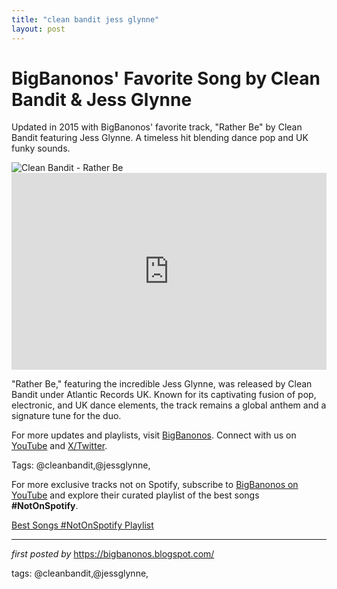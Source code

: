 ```yaml
---
title: "clean bandit jess glynne"
layout: post
---
```

<!-- Post Title -->
<h1 >BigBanonos' Favorite Song by Clean Bandit & Jess Glynne</h1> <!-- Introductory Text -->
<p >Updated in 2015 with BigBanonos' favorite track, "Rather Be" by Clean Bandit featuring Jess Glynne. A timeless hit blending dance pop and UK funky sounds.</p> <!-- Featured Image -->
<div > <img src="https://www.billboard.com/wp-content/uploads/media/02-Clean-Bandit-press-photo-cr-Rita-Zimmermann-a-2017-billboard-1548.jpg" alt="Clean Bandit - Rather Be" />
</div> <!-- YouTube Video Embed -->
<div > <iframe width="100%" height="315" src="https://www.youtube.com/embed/m-M1AtrxztU" title="Clean Bandit - Rather Be ft. Jess Glynne [Official Video]" frameborder="0" allow="accelerometer; autoplay; clipboard-write; encrypted-media; gyroscope; picture-in-picture; web-share" referrerpolicy="strict-origin-when-cross-origin" allowfullscreen></iframe>
</div> <!-- Song Information -->
<div > <p>"Rather Be," featuring the incredible Jess Glynne, was released by Clean Bandit under Atlantic Records UK. Known for its captivating fusion of pop, electronic, and UK dance elements, the track remains a global anthem and a signature tune for the duo.</p>
</div> <!-- Footer Links -->
<div > <p>For more updates and playlists, visit <a href="https://bigbanonos.blogspot.com/" target="_blank">BigBanonos</a>. Connect with us on <a href="https://www.youtube.com/@BigBanonos" target="_blank">YouTube</a> and <a href="https://x.com/bigbanonos" target="_blank">X/Twitter</a>.</p>
</div> <!-- Tags -->
<p >Tags: @cleanbandit,@jessglynne,</p>


<!--Subscribe and Playlist Links-->
<div>
    <p>For more exclusive tracks not on Spotify, subscribe to <a href="https://www.youtube.com/@BigBanonos" target="_blank">BigBanonos on YouTube</a> and explore their curated playlist of the best songs <strong>#NotOnSpotify</strong>.</p>
    <p><a href="https://www.youtube.com/playlist?list=PLtuNtuTatqI0kFahUCbtbfenC_ET5O_tr" target="_blank">Best Songs #NotOnSpotify Playlist<br /></a></p></div>

<hr />

<p><em>first posted by</em> <a href="https://bigbanonos.blogspot.com/" rel="noopener" target="_new">https://bigbanonos.blogspot.com/</a></p>

<p>tags: @cleanbandit,@jessglynne,</p>
